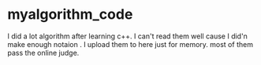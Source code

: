 # myalgorithm_code
I did a lot algorithm after learning c++.
I can't read them well cause I did'n make enough notaion .
I upload them to here just for memory.
most of them pass the online judge.
